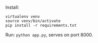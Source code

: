 Install:

```
virtualenv venv
source venv/bin/activate
pip install -r requirements.txt
```
Run: `python app.py`, serves on port 8000.
